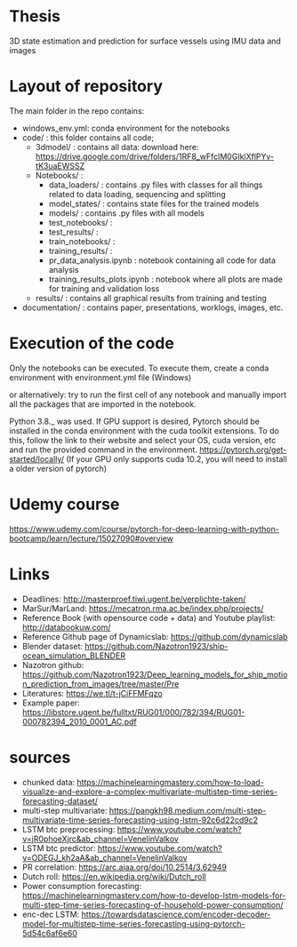 # Thesis
3D state estimation and prediction for surface vessels using IMU data and images

# Layout of repository
The main folder in the repo contains:
- windows_env.yml: conda environment for the notebooks
- code/ : this folder contains all code; 
  - 3dmodel/ : contains all data: download here: https://drive.google.com/drive/folders/1RF8_wFfcIM0GIklXflPYv-tK3uaEWSSZ
  - Notebooks/ : 
    - data_loaders/ : contains .py files with classes for all things related to data loading, sequencing and splitting
    - model_states/ : contains state files for the trained models
    - models/ : contains .py files with all models
    - test_notebooks/ :
    - test_results/ :
    - train_notebooks/ :
    - training_results/ : 
    - pr_data_analysis.ipynb : notebook containing all code for data analysis
    - training_results_plots.ipynb : notebook where all plots are made for training and validation loss
  - results/ : contains all graphical results from training and testing
- documentation/ : contains paper, presentations, worklogs, images, etc. 

# Execution of the code
Only the notebooks can be executed. To execute them, create a conda environment with environment.yml file (Windows) 

or alternatively: try to run the first cell of any notebook and manually import all the packages that are imported in the notebook. 

Python 3.8._ was used. If GPU support is desired, Pytorch should be installed in the conda environment with the cuda toolkit extensions. To do this, follow the link to their website and select your OS, cuda version, etc and run the provided command in the environment. 
https://pytorch.org/get-started/locally/
(If your GPU only supports cuda 10.2, you will need to install a older version of pytorch)

# Udemy course
https://www.udemy.com/course/pytorch-for-deep-learning-with-python-bootcamp/learn/lecture/15027090#overview

# Links
- Deadlines: http://masterproef.tiwi.ugent.be/verplichte-taken/
- MarSur/MarLand: https://mecatron.rma.ac.be/index.php/projects/
- Reference Book (with opensource code + data) and Youtube playlist: http://databookuw.com/
- Reference Github page of Dynamicslab: https://github.com/dynamicslab
- Blender dataset: https://github.com/Nazotron1923/ship-ocean_simulation_BLENDER
- Nazotron github: https://github.com/Nazotron1923/Deep_learning_models_for_ship_motion_prediction_from_images/tree/master/Pre
- Literatures: https://we.tl/t-jCiFFMFqzo
- Example paper: https://libstore.ugent.be/fulltxt/RUG01/000/782/394/RUG01-000782394_2010_0001_AC.pdf

# sources
- chunked data: https://machinelearningmastery.com/how-to-load-visualize-and-explore-a-complex-multivariate-multistep-time-series-forecasting-dataset/
- multi-step multivariate: https://pangkh98.medium.com/multi-step-multivariate-time-series-forecasting-using-lstm-92c6d22cd9c2
- LSTM btc preprocessing: https://www.youtube.com/watch?v=jR0phoeXjrc&ab_channel=VenelinValkov
- LSTM btc predictor: https://www.youtube.com/watch?v=ODEGJ_kh2aA&ab_channel=VenelinValkov
- PR correlation: https://arc.aiaa.org/doi/10.2514/3.62949
- Dutch roll: https://en.wikipedia.org/wiki/Dutch_roll
- Power consumption forecasting: https://machinelearningmastery.com/how-to-develop-lstm-models-for-multi-step-time-series-forecasting-of-household-power-consumption/
- enc-dec LSTM: https://towardsdatascience.com/encoder-decoder-model-for-multistep-time-series-forecasting-using-pytorch-5d54c6af6e60
